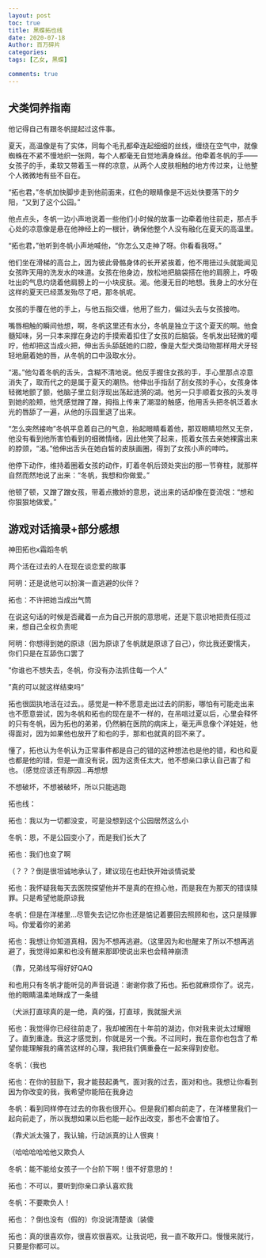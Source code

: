 ```yaml
---
layout: post
toc: true
title: 黑蝶拓也线
date: 2020-07-18
Author: 百万碎片
categories: 
tags: [乙女, 黑蝶]

comments: true
--- 
```


## 犬类饲养指南

他记得自己有跟冬帆提起过这件事。

夏天，高温像是有了实体，同每个毛孔都牵连起细细的丝线，缠绕在空气中，就像蜘蛛在不紧不慢地织一张网，每个人都毫无自觉地满身蛛丝。他牵着冬帆的手——女孩子的手，柔软又带着玉一样的凉意，从两个人皮肤相触的地方传过来，让他整个人微微地有些不自在。

“拓也君，”冬帆加快脚步走到他前面来，红色的眼睛像是不远处快要落下的夕阳，“又到了这个公园。”

他点点头，冬帆一边小声地说着一些他们小时候的故事一边牵着他往前走，那点手心处的凉意像是悬在他神经上的一根针，确保他整个人没有融化在夏天的高温里。

“拓也君，”他听到冬帆小声地喊他，“你怎么又走神了呀。你看看我呀。”

他们坐在滑梯的高台上，因为彼此骨骼身体的长开紧挨着，他不用扭过头就能闻见女孩昨天用的洗发水的味道。女孩在他身边，放松地把脑袋搭在他的肩膀上，呼吸吐出的气息灼烧着他肩膀上的一小块皮肤。渴。他漫无目的地想。我身上的水分在这样的夏天已经蒸发殆尽了吧，那冬帆呢。

女孩的手覆在他的手上，与他五指交缠，他用了些力，偏过头去与女孩接吻。

嘴唇相触的瞬间他想，啊，冬帆这里还有水分，冬帆是独立于这个夏天的啊。他食髓知味，另一只本来撑在身边的手摸索着扣住了女孩的后脑袋。冬帆发出轻微的嘤咛，他却把这当成火把，伸出舌头舔舐她的口腔，像是大型犬类动物那样用犬牙轻轻地磨着她的唇，从冬帆的口中汲取水分。

“渴。”他勾着冬帆的舌头，含糊不清地说。他反手握住女孩的手，手心里那点凉意消失了，取而代之的是属于夏天的潮热。他伸出手指刮了刮女孩的手心，女孩身体轻微地颤了颤，他脑子里立刻浮现出荡起涟漪的湖。他另一只手顺着女孩的头发寻到她的脸颊，他凭感觉蹭了蹭，拇指上传来了潮湿的触感，他用舌头把冬帆泛着水光的唇舔了一遍，从他的乐园里退了出来。

“怎么突然接吻”冬帆平息着自己的气息，抬起眼睛看着他，那双眼睛坦然又无奈，他没有看到他所害怕看到的细微情绪，因此他笑了起来，揽着女孩去亲她裸露出来的脖颈，“渴。”他伸出舌头在她白皙的皮肤画圈，得到了女孩小声的呻吟。

他停下动作，维持着圈着女孩的动作，盯着冬帆后颈处突出的那一节脊柱，就那样自然而然地说了出来：“冬帆，我想和你做爱。”

他顿了顿，又蹭了蹭女孩，带着点撒娇的意思，说出来的话却像在耍流氓：“想和你狠狠地做爱。”

## 游戏对话摘录+部分感想

神田拓也x霜蹈冬帆

两个活在过去的人在现在谈恋爱的故事

阿明：还是说他可以扮演一直逃避的伙伴？

拓也：不许把她当成出气筒

在说这句话的时候是否藏着一点为自己开脱的意思呢，还是下意识地把责任揽过来，想自己全权负责呢

阿明：你想得到她的原谅（因为原谅了冬帆就是原谅了自己），你比我还要懦夫，你们只是在互舔伤口罢了

”你谁也不想失去，冬帆，你没有办法抓住每一个人“

”真的可以就这样结束吗“

拓也很固执地活在过去。。感觉是一种不愿意走出过去的阴影，哪怕有可能走出来也不愿意尝试，因为冬帆和拓也的现在是不一样的，在吊唁过夏以后，心里会释怀的只有冬帆，因为拓也的弟弟，仍然躺在医院的病床上，毫无声息像个洋娃娃，他得面对，因为如果他也放开了和也的手，那和也就真的回不来了。

懂了，拓也认为冬帆认为正常事件都是自己的错的这种想法也是他的错，和也和夏也都是他的错，但是一直没有说，因为这责任太大，他不想亲口承认自己害了和也。（感觉应该还有原因...再想想

不想破坏，不想被破坏，所以只能逃跑

拓也线：

拓也：我以为一切都没变，可是没想到这个公园居然这么小

冬帆：恩，不是公园变小了，而是我们长大了

拓也：我们也变了啊

（？？？倒是很坦诚地承认了，建议现在也赶快开始谈情说爱

拓也：我怀疑我每天去医院探望他并不是真的在担心他，而是我在为那天的错误赎罪。只是希望他能原谅我

冬帆：但是在洋楼里...尽管失去记忆你也还是惦记着要回去照顾和也，这只是赎罪吗。你爱着你的弟弟

拓也：我想让你知道真相，因为不想再逃避。（这里因为和也醒来了所以不想再逃避了，我觉得如果和也没有醒来那即使说出来也会精神崩溃

（靠，兄弟线写得好好QAQ

和也用只有冬帆才能听见的声音说道：谢谢你救了拓也。拓也就麻烦你了。说完，他的眼睛温柔地眯成了一条缝

（犬派打直球真的是一绝，真的强，打直球，我就服犬派

拓也：我觉得你已经往前走了，我却被困在十年前的湖边，你对我来说太过耀眼了。直到重逢。我这才感觉到，你就是另一个我。不过同时，我在意你也包含了希望你能理解我的痛苦这样的心理，我把我们俩重叠在一起来得到安慰。

冬帆：（我也

拓也：在你的鼓励下，我才能鼓起勇气，面对我的过去，面对和也。我想让你看到因为你改变的我，我希望你能陪在我身边

冬帆：看到同样停在过去的你我也很开心。但是我们都向前走了，在洋楼里我们一起向前走了，所以我想如果以后也能一起作出改变，那也不会害怕了。

（靠犬派太强了，我认输，行动派真的让人很爽！

（哈哈哈哈哈他又欺负人

冬帆：能不能给女孩子一个台阶下啊！很不好意思的！

拓也：不可以，要听到你亲口承认喜欢我

冬帆：不要欺负人！

拓也：？倒也没有（假的）你没说清楚诶（装傻

拓也：真的很喜欢你，很喜欢很喜欢。让我说吧，我一直不敢开口。慢慢来就行，只要是你都可以。

